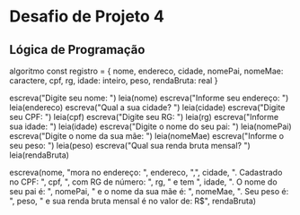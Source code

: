 # Desafio de Projeto 4

## Lógica de Programação

algoritmo
const registro = {
	nome, endereco, cidade, nomePai, nomeMae: caractere,
	cpf, rg, idade: inteiro,
	peso, rendaBruta: real
}

escreva("Digite seu nome: ")
leia(nome)
escreva("Informe seu endereço: ")
leia(endereco)
escreva("Qual a sua cidade? ")
leia(cidade)
escreva("Digite seu CPF: ")
leia(cpf)
escreva("Digite seu RG: ")
leia(rg)
escreva("Informe sua idade: ")
leia(idade)
escreva("Digite o nome do seu pai: ")
leia(nomePai)
escreva("Digite o nome da sua mãe: ")
leia(nomeMae)
escreva("Informe o seu peso: ")
leia(peso)
escreva("Qual sua renda bruta mensal? ")
leia(rendaBruta)

escreva(nome, "mora no endereço: ", endereco, ",", cidade, ". Cadastrado no CPF: ", cpf, ", com RG de número: ", rg, " e tem ", idade, ". O nome do seu pai é: ", nomePai, " e o nome da sua mãe é: ", nomeMae, ". Seu peso é: ", peso, " e sua renda bruta mensal é no valor de: R$", rendaBruta)